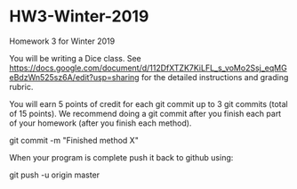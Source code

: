 # HW3-Winter-2019
Homework 3 for Winter 2019

You will be writing a Dice class.  See https://docs.google.com/document/d/112DfXTZK7KiLFL_s_voMo2Ssj_eqMGeBdzWn525sz6A/edit?usp=sharing for the detailed instructions and grading rubric.  

You will earn 5 points of credit for each git commit up to 3 git commits (total of 15 points).  We recommend doing a git commit after you finish each part of your homework (after you finish each method).  

git commit -m "Finished method X"

When your program is complete push it back to github using:

git push -u origin master

